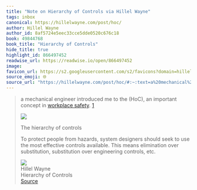```yaml
---
title: "Note on Hierarchy of Controls via Hillel Wayne"
tags: inbox
canonical: https://hillelwayne.com/post/hoc/
author: Hillel Wayne
author_id: 8af5724e5eec33cce5dde0520c676c18
book: 49844768
book_title: "Hierarchy of Controls"
hide_title: true
highlight_id: 866497452
readwise_url: https://readwise.io/open/866497452
image: 
favicon_url: https://s2.googleusercontent.com/s2/favicons?domain=hillelwayne.com
source_emoji: 🌐
source_url: "https://hillelwayne.com/post/hoc/#:~:text=a%20mechanical%20engineer,engineering%20controls%2C%20etc."
---
```


> a mechanical engineer introduced me to the (HoC), an important concept in [workplace safety](https://en.wikipedia.org/wiki/Process_safety). [1](https://www.hillelwayne.com/post/hoc/#fn:hohc)
> 
> ![](https://www.hillelwayne.com/post/hoc/img/hoc.svg)
> 
> The hierarchy of controls
> 
> To protect people from hazards, system designers should seek to use the most effective controls available. This means elimination over substitution, substitution over engineering controls, etc.
> <div class="quoteback-footer"><div class="quoteback-avatar"><img class="mini-favicon" src="https://s2.googleusercontent.com/s2/favicons?domain=hillelwayne.com"></div><div class="quoteback-metadata"><div class="metadata-inner"><span style="display:none">FROM:</span><div aria-label="Hillel Wayne" class="quoteback-author"> Hillel Wayne</div><div aria-label="Hierarchy of Controls" class="quoteback-title"> Hierarchy of Controls</div></div></div><div class="quoteback-backlink"><a target="_blank" aria-label="go to the full text of this quotation" rel="noopener" href="https://hillelwayne.com/post/hoc/#:~:text=a%20mechanical%20engineer,engineering%20controls%2C%20etc." class="quoteback-arrow"> Source</a></div></div>